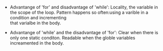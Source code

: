 * Advantange of 'for' and disadvantage of 'while':
  Locality, the variable in the scope of the loop.
  Pattern happens so often:using a varible in a condition and incrementing\
  that varialbe in the body.

* Advantange of 'while' and the disadvantage of 'for':
  Clear when there is only one static conditon.
  Readable when the globle variables increamented in the body.